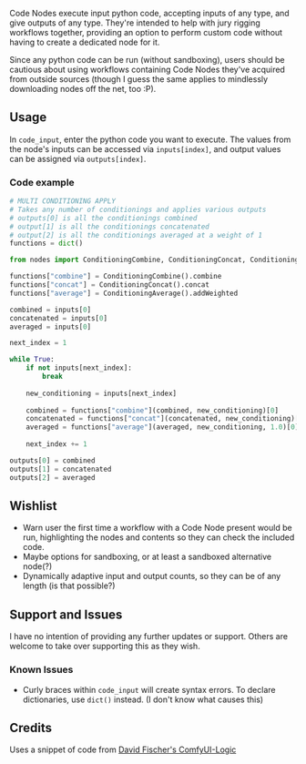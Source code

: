 Code Nodes execute input python code, accepting inputs of any type, and give outputs of any type. They're intended to help with jury rigging workflows together, providing an option to perform custom code without having to create a dedicated node for it.

Since any python code can be run (without sandboxing), users should be cautious about using workflows containing Code Nodes they've acquired from outside sources (though I guess the same applies to mindlessly downloading nodes off the net, too :P).

## Usage
In `code_input`, enter the python code you want to execute. The values from the node's inputs can be accessed via `inputs[index]`, and output values can be assigned via `outputs[index]`.
### Code example
```py
# MULTI CONDITIONING APPLY
# Takes any number of conditionings and applies various outputs
# outputs[0] is all the conditionings combined
# output[1] is all the conditionings concatenated
# output[2] is all the conditionings averaged at a weight of 1
functions = dict() 

from nodes import ConditioningCombine, ConditioningConcat, ConditioningAverage

functions["combine"] = ConditioningCombine().combine
functions["concat"] = ConditioningConcat().concat
functions["average"] = ConditioningAverage().addWeighted

combined = inputs[0]
concatenated = inputs[0]
averaged = inputs[0]

next_index = 1

while True:
	if not inputs[next_index]:
		break
	
	new_conditioning = inputs[next_index]
	
	combined = functions["combine"](combined, new_conditioning)[0]
	concatenated = functions["concat"](concatenated, new_conditioning)[0]
	averaged = functions["average"](averaged, new_conditioning, 1.0)[0]
	
	next_index += 1

outputs[0] = combined
outputs[1] = concatenated
outputs[2] = averaged
```

## Wishlist
- Warn user the first time a workflow with a Code Node present would be run, highlighting the nodes and contents so they can check the included code.
- Maybe options for sandboxing, or at least a sandboxed alternative node(?)
- Dynamically adaptive input and output counts, so they can be of any length (is that possible?)

## Support and Issues
I have no intention of providing any further updates or support. Others are welcome to take over supporting this as they wish.
### Known Issues
- Curly braces within `code_input` will create syntax errors. To declare dictionaries, use `dict()` instead. (I don't know what causes this)

## Credits
Uses a snippet of code from [David Fischer's ComfyUI-Logic](https://github.com/theUpsider/ComfyUI-Logic)